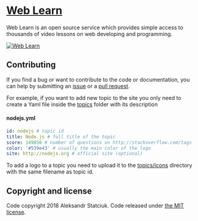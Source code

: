 # [Web Learn](https://freearhey.github.io/web-learn/)

Web Learn is an open source service which provides simple access to thousands of video lessons on web developing and programming.

[![Web Learn](https://raw.githubusercontent.com/freearhey/web-learn/master/banner.png)](https://freearhey.github.io/web-learn/)

## Contributing
If you find a bug or want to contribute to the code or documentation, you can help by submitting an [issue](https://github.com/freearhey/web-learn/issues) or a [pull request](https://github.com/freearhey/web-learn/pulls).

For example, if you want to add new topic to the site you only need to create a Yaml file inside the [topics](https://github.com/freearhey/web-learn/tree/master/src/topics) folder with its description

#### nodejs.yml
```yml
id: nodejs # topic id
title: Node.js # full title of the topic
score: 149856 # number of questions on http://stackoverflow.com/tags
color: '#539e43' # usually the main color of the logo
site: http://nodejs.org # official site (optional)
```

To add a logo to a topic you need to upload it to the [topics/icons](https://github.com/freearhey/web-learn/tree/master/src/topics/icons) directory with the same filename as topic id.

## Copyright and license

Code copyright 2018 Aleksandr Statciuk. Code released under [the MIT license](https://github.com/freearhey/web-learn/blob/master/LICENSE).
